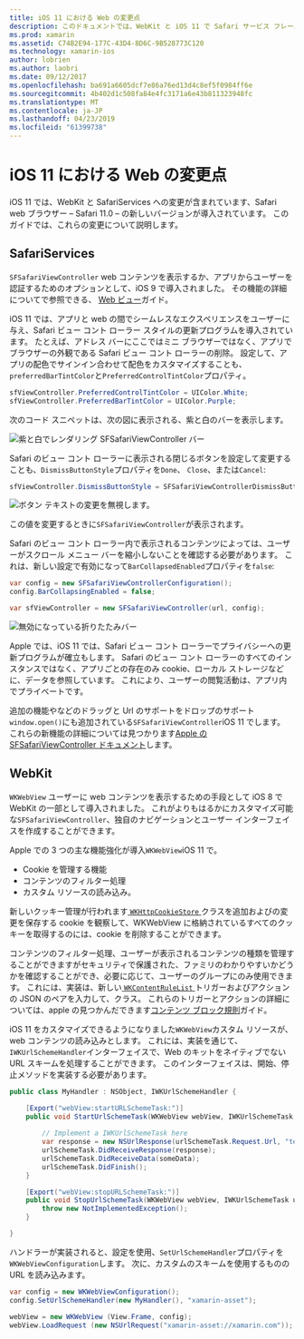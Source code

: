 ```yaml
---
title: iOS 11 における Web の変更点
description: このドキュメントでは、WebKit と iOS 11 で Safari サービス フレームワークに加えられた変更について説明します。 これには SFSafariViewController で更新プログラムと WKWebView の新機能をスタイル設定を操作する方法について説明します。
ms.prod: xamarin
ms.assetid: C74B2E94-177C-43D4-8D6C-9B528773C120
ms.technology: xamarin-ios
author: lobrien
ms.author: laobri
ms.date: 09/12/2017
ms.openlocfilehash: ba691a6605dcf7e86a76ed13d4c8ef5f0984ff6e
ms.sourcegitcommit: 4b402d1c508fa84e4fc3171a6e43b811323948fc
ms.translationtype: MT
ms.contentlocale: ja-JP
ms.lasthandoff: 04/23/2019
ms.locfileid: "61399738"
---
```

# <a name="web-changes-in-ios-11"></a>iOS 11 における Web の変更点

iOS 11 では、WebKit と SafariServices への変更が含まれています、Safari web ブラウザー – Safari 11.0 – の新しいバージョンが導入されています。 このガイドでは、これらの変更について説明します。

## <a name="safariservices"></a>SafariServices

`SFSafariViewController` web コンテンツを表示するか、アプリからユーザーを認証するためのオプションとして、iOS 9 で導入されました。 その機能の詳細についてで参照できる、 [Web ビュー](~/ios/user-interface/controls/uiwebview.md#safariviewcontroller)ガイド。

iOS 11 では、アプリと web の間でシームレスなエクスペリエンスをユーザーに与え、Safari ビュー コント ローラー スタイルの更新プログラムを導入されています。 たとえば、アドレス バーにここではミニ ブラウザーではなく、アプリでブラウザーの外観である Safari ビュー コント ローラーの削除。 設定して、アプリの配色でサインイン合わせて配色をカスタマイズすることも、`preferredBarTintColor`と`PreferredControlTintColor`プロパティ。

```csharp
sfViewController.PreferredControlTintColor = UIColor.White;
sfViewController.PreferredBarTintColor = UIColor.Purple;
```

次のコード スニペットは、次の図に表示される、紫と白のバーを表示します。

![紫と白でレンダリング SFSafariViewController バー](web-images/image1.png)

Safari のビュー コント ローラーに表示される閉じるボタンを設定して変更することも、`DismissButtonStyle`プロパティを`Done`、 `Close`、または`Cancel`:

```csharp
sfViewController.DismissButtonStyle = SFSafariViewControllerDismissButtonStyle.Close;
```

![ボタン テキストの変更を無視します。](web-images/image2.png)

この値を変更するときに`SFSafariViewController`が表示されます。


Safari のビュー コント ローラー内で表示されるコンテンツによっては、ユーザーがスクロール メニュー バーを縮小しないことを確認する必要があります。 これは、新しい設定で有効になって`BarCollapsedEnabled`プロパティを`false`:

```csharp
var config = new SFSafariViewControllerConfiguration();
config.BarCollapsingEnabled = false;

var sfViewController = new SFSafariViewController(url, config);
```

![無効になっている折りたたみバー](web-images/image3.png)

Apple では、iOS 11 では、Safari ビュー コント ローラーでプライバシーへの更新プログラムが確立もします。 Safari のビュー コント ローラーのすべてのインスタンスではなく、アプリごとの存在のみ cookie、ローカル ストレージなどに、データを参照しています。 これにより、ユーザーの閲覧活動は、アプリ内でプライベートです。

追加の機能やなどのドラッグと Url のサポートをドロップのサポート`window.open()`にも追加されている`SFSafariViewController`iOS 11 でします。 これらの新機能の詳細については見つかります[Apple の SFSafariViewController ドキュメント](https://developer.apple.com/documentation/safariservices/sfsafariviewcontroller?changes=latest_minor)します。


## <a name="webkit"></a>WebKit

`WKWebView` ユーザーに web コンテンツを表示するための手段として iOS 8 で WebKit の一部として導入されました。 これがよりもはるかにカスタマイズ可能な`SFSafariViewController`、独自のナビゲーションとユーザー インターフェイスを作成することができます。

Apple での 3 つの主な機能強化が導入`WKWebView`iOS 11 で。 

- Cookie を管理する機能
- コンテンツのフィルター処理
- カスタム リソースの読み込み。 

新しいクッキー管理が行われます[ `WKHttpCookieStore` ](https://developer.apple.com/documentation/webkit/wkhttpcookiestore)クラスを追加およびの変更を保存する cookie を観察して、WKWebView に格納されているすべてのクッキーを取得するのには、cookie を削除することができます。

コンテンツのフィルター処理、ユーザーが表示されるコンテンツの種類を管理することができますがセキュリティで保護された、ファミリのわかりやすいかどうかを確認することができ、必要に応じて、ユーザーのグループにのみ使用できます。 これには、実装は、新しい[ `WKContentRuleList` ](https://developer.apple.com/documentation/webkit/wkcontentrulelist)トリガーおよびアクションの JSON のペアを入力して、クラス。 これらのトリガーとアクションの詳細については、apple の見つかんだできます[コンテンツ ブロック規則](https://developer.apple.com/library/content/documentation/Extensions/Conceptual/ContentBlockingRules/Introduction/Introduction.html)ガイド。

iOS 11 をカスタマイズできるようになりました`WKWebView`カスタム リソースが、web コンテンツの読み込みとします。 これには、実装を通じて、`IWKUrlSchemeHandler`インターフェイスで、Web のキットをネイティブでない URL スキームを処理することができます。 このインターフェイスは、開始、停止メソッドを実装する必要があります。

```csharp
public class MyHandler : NSObject, IWKUrlSchemeHandler {

    [Export("webView:startURLSchemeTask:")]
    public void StartUrlSchemeTask(WKWebView webView, IWKUrlSchemeTask urlSchemeTask){
        
        // Implement a IWKUrlSchemeTask here
        var response = new NSUrlResponse(urlSchemeTask.Request.Url, "text/html", ContentLength, null);
        urlSchemeTask.DidReceiveResponse(response);
        urlSchemeTask.DidReceiveData(someData);
        urlSchemeTask.DidFinish();
    }

    [Export("webView:stopURLSchemeTask:")]
    public void StopUrlSchemeTask(WKWebView webView, IWKUrlSchemeTask urlSchemeTask){
        throw new NotImplementedException();
    }

}
``` 

ハンドラーが実装されると、設定を使用、`SetUrlSchemeHandler`プロパティを`WKWebViewConfiguration`します。 次に、カスタムのスキームを使用するものの URL を読み込みます。

```csharp
var config = new WKWebViewConfiguration();
config.SetUrlSchemeHandler(new MyHandler(), "xamarin-asset");

webView = new WKWebView (View.Frame, config);
webView.LoadRequest (new NSUrlRequest("xamarin-asset://xamarin.com"));
```

